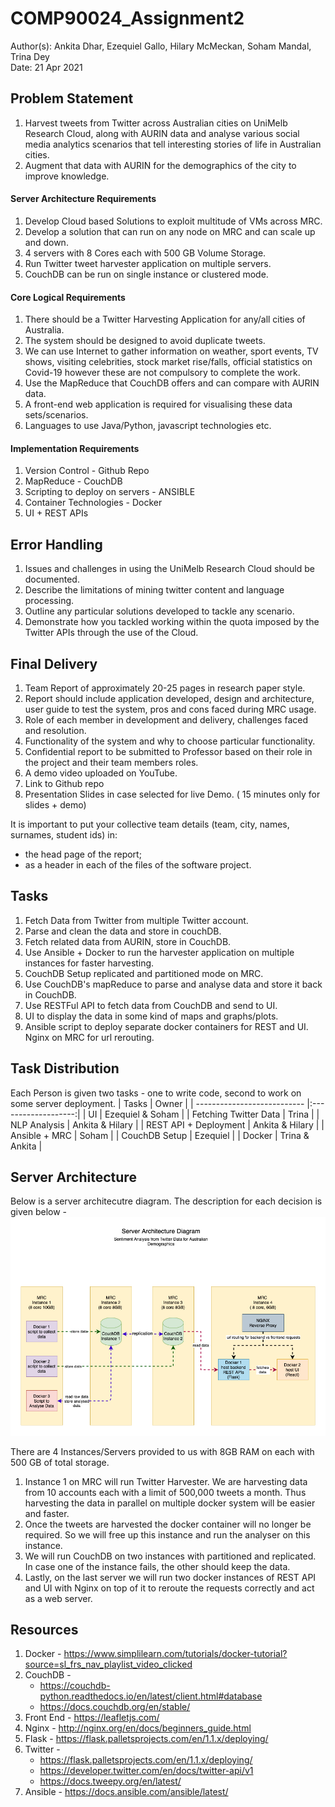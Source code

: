 # COMP90024_Assignment2
Author(s): Ankita Dhar, Ezequiel Gallo, Hilary McMeckan, Soham Mandal, Trina Dey   
Date: 21 Apr 2021

## Problem Statement 
1. Harvest tweets from Twitter across Australian cities on UniMelb Research Cloud, along with AURIN data and analyse various
social media analytics scenarios that tell interesting stories of life in Australian cities.  
2. Augment that data with AURIN for the demographics of the city to improve knowledge.  

#### Server Architecture Requirements
1. Develop Cloud based Solutions to exploit multitude of VMs across MRC.  
2. Develop a solution that can run on any node on MRC and can scale up and down.  
3. 4 servers with 8 Cores each with 500 GB Volume Storage.  
4. Run Twitter tweet harvester application on multiple servers.  
5. CouchDB can be run on single instance or clustered mode.  


#### Core Logical Requirements
1. There should be a Twitter Harvesting Application for any/all cities of Australia.  
2. The system should be designed to avoid duplicate tweets.  
3. We can use Internet to gather information on weather, sport events, TV shows, visiting celebrities, stock market 
rise/falls, official statistics on Covid-19 however these are not compulsory to complete the work.  
4. Use the MapReduce that CouchDB offers and can compare with AURIN data.  
5. A front-end web application is required for visualising these data sets/scenarios.  
6. Languages to use Java/Python, javascript technologies etc.  


#### Implementation Requirements
1. Version Control - Github Repo  
2. MapReduce - CouchDB  
3. Scripting to deploy on servers - ANSIBLE  
4. Container Technologies - Docker  
5. UI + REST APIs 

## Error Handling
1. Issues and challenges in using the UniMelb Research Cloud should be documented.  
2. Describe the limitations of mining twitter content and language processing.  
3. Outline any particular solutions developed to tackle any scenario. 
4. Demonstrate how you tackled working within the quota imposed by the Twitter APIs through the use of the Cloud.


## Final Delivery 
1. Team Report of approximately 20-25 pages in research paper style.  
2. Report should include application developed, design and architecture, user guide to test the system, pros and cons faced during MRC usage.  
3. Role of each member in development and delivery, challenges faced and resolution.  
4. Functionality of the system and why to choose particular functionality.  
5. Confidential report to be submitted to Professor based on their role in the project and their team members roles.  
6. A demo video uploaded on YouTube.  
7. Link to Github repo  
8. Presentation Slides in case selected for live Demo. ( 15 minutes only for slides + demo)    

It is important to put your collective team details (team, city, names, surnames, student ids) in:  
- the head page of the report;  
- as a header in each of the files of the software project.  


## Tasks 
1. Fetch Data from Twitter from multiple Twitter account.  
2. Parse and clean the data and store in couchDB.  
3. Fetch related data from AURIN, store in CouchDB.  
4. Use Ansible + Docker to run the harvester application on multiple instances for faster harvesting.  
5. CouchDB Setup replicated and partitioned mode on MRC. 
6. Use CouchDB's mapReduce to parse and analyse data and store it back in CouchDB.
7. Use RESTFul API to fetch data from CouchDB and send to UI.
8. UI to display the data in some kind of maps and graphs/plots.
9. Ansible script to deploy separate docker containers for REST and UI. Nginx on MRC for url rerouting.



## Task Distribution
Each Person is given two tasks - one to write code, second to work on some server deployment.
| Tasks                       |   Owner             |
| --------------------------- |:-------------------:|
| UI                          | Ezequiel & Soham    |
| Fetching Twitter Data       | Trina               |
| NLP Analysis                | Ankita & Hilary     |
| REST API  + Deployment      | Ankita & Hilary     |
| Ansible + MRC               | Soham               |
| CouchDB Setup               | Ezequiel            |
| Docker                      | Trina & Ankita      |


## Server Architecture
Below is a server architecutre diagram. The description for each decision is given below - 
![diagram](images/ServerArchitecture.png)

There are 4 Instances/Servers provided to us with 8GB RAM on each with 500 GB of total storage. 

1. Instance 1 on MRC will run Twitter Harvester. We are harvesting data from 10 accounts each with a limit of 500,000 
tweets a month. Thus harvesting the data in parallel on multiple docker system will be easier and faster.  
2. Once the tweets are harvested the docker container will no longer be required. So we will free up this instance and 
run the analyser on this instance.  
3. We will run CouchDB on two instances with partitioned and replicated. In case one of the instance fails, the other 
should keep the data.  
4. Lastly, on the last server we will run two docker instances of REST API and UI with Nginx on top of it to reroute 
the requests correctly and act as a web server.  

## Resources 
1. Docker - https://www.simplilearn.com/tutorials/docker-tutorial?source=sl_frs_nav_playlist_video_clicked
2. CouchDB -  
    - https://couchdb-python.readthedocs.io/en/latest/client.html#database  
    - https://docs.couchdb.org/en/stable/  
3. Front End - https://leafletjs.com/
4. Nginx - http://nginx.org/en/docs/beginners_guide.html  
5. Flask - https://flask.palletsprojects.com/en/1.1.x/deploying/  
6. Twitter - 
    - https://flask.palletsprojects.com/en/1.1.x/deploying/ 
    - https://developer.twitter.com/en/docs/twitter-api/v1
    - https://docs.tweepy.org/en/latest/
7. Ansible - https://docs.ansible.com/ansible/latest/  
